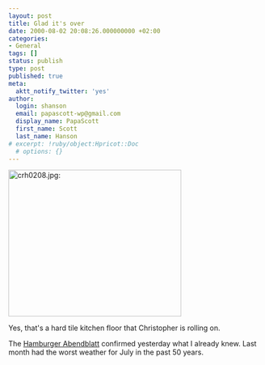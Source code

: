 ```yaml
---
layout: post
title: Glad it's over
date: 2000-08-02 20:08:26.000000000 +02:00
categories:
- General
tags: []
status: publish
type: post
published: true
meta:
  aktt_notify_twitter: 'yes'
author:
  login: shanson
  email: papascott-wp@gmail.com
  display_name: PapaScott
  first_name: Scott
  last_name: Hanson
# excerpt: !ruby/object:Hpricot::Doc
  # options: {}
---
```

<p><img src="http://www.papascott.de/wordpress/wp-content/uploads/2000/08/floor.jpg" height="290" width="342" border="0" alt="crh0208.jpg: " /></p>
<p>Yes, that's a hard tile kitchen floor that Christopher is rolling on. </p>
<p>The <a href="http://www.abendblatt.de">Hamburger Abendblatt</a> confirmed yesterday what I already knew. Last month had the worst weather for July in the past 50 years.</p>
